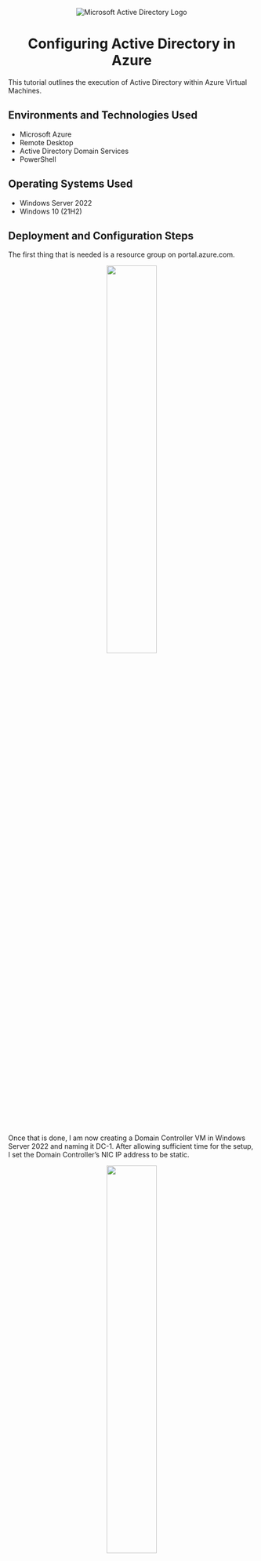 <p align="center">
<img src="https://i.imgur.com/gLK8kv9.png" alt="Microsoft Active Directory Logo"/>
</p>

<h1 align = "center"> Configuring Active Directory in Azure </h1>
This tutorial outlines the execution of Active Directory within Azure Virtual Machines. <br />

<h2>Environments and Technologies Used</h2>

- Microsoft Azure 
- Remote Desktop
- Active Directory Domain Services
- PowerShell

<h2>Operating Systems Used </h2>

- Windows Server 2022
- Windows 10 (21H2)

<h2>Deployment and Configuration Steps</h2>

<p>
The first thing that is needed is a resource group on portal.azure.com. 
</p>
<p align="center">
<img src="https://i.imgur.com/uaGQ6cG.png" height="45%" width="45%" />
  
<p>
Once that is done, I am now creating a Domain Controller VM in Windows Server 2022 and naming it DC-1. After allowing sufficient time for the setup, I set the Domain Controller’s NIC IP address to be static. 
</p>
<p align="center">
<img src="https://i.imgur.com/dS6kioQ.png" height="45%" width="45%" />

<p>
 I have used the same Resource Group and Vnet that was created beforehand. To make sure that both VMs are in the same Vnet, I have checked the topology with Network Watcher. Using the previously established Resource Group and Vnet, I ensure both VMs share the same network by verifying the topology using Network Watcher.
</p>
<p align="center">
<img src="https://i.imgur.com/nKHfipe.png" height="45%" width="45%" />

<p>
I logged into Client-1 via Remote Desktop and began a continuous ping DC-1’s private IP address using the command ‘ping -t <ip address>’ 
</p>
<p align="center">
<img src="https://i.imgur.com/ZfN9JYN.png" height="45%" width="45%" />

<p>
I logged into the Domain Controller and activated ICMPv4 within the local Windows Firewall settings.
</p>
<p align="center">
<img src="https://i.imgur.com/hmykDIh.png" height="40%" width="40%" />
<p align="center">
<img src="https://i.imgur.com/OARRAUk.png" height="45%" width="45%" />

<p>
On client-1 I am verifying the ping success
</p>
<p align="center">
<img src="https://i.imgur.com/6F6OlnK.png" height="50%" width="50%" />

<p>
I am installing the Active Directory Domain Services on DC-1
</p>
<p align="center">
<img src="https://i.imgur.com/BTFimVT.png" height="50%" width="50%" />
<p align="center">
<img src="https://i.imgur.com/XXr6htT.png" height="50%" width="50%" />


<p>
Promoting as a Domain Controller: I've launched a new forest with the domain name mydomain.com
</p>
<p align="center">
<img src="https://i.imgur.com/jcHMknq.png" height="50%" width="50%" />

<p>
Restart and then log back into DC-1 as user: mydomain.com\chels31218
</p>
<p align="center">
<img src="https://i.imgur.com/IDypQwI.png" height="40%" width="40%" />
<p align="center">
<img src="https://i.imgur.com/2O5lRAj.png" height="45%" width="45%" />
